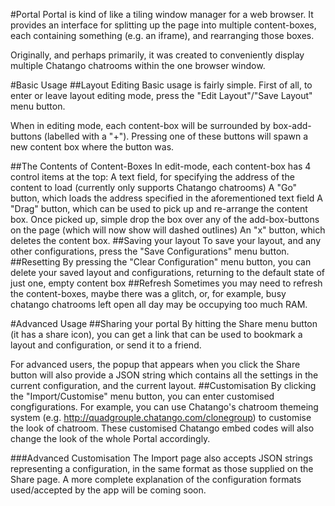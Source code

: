 #Portal
Portal is kind of like a tiling window manager for a web browser. It provides an interface for splitting up the page into multiple content-boxes, each containing something (e.g. an iframe), and rearranging those boxes.

Originally, and perhaps primarily, it was created to conveniently display multiple Chatango chatrooms within the one browser window.

#Basic Usage
##Layout Editing
Basic usage is fairly simple. First of all, to enter or leave layout editing mode, press the "Edit Layout"/"Save Layout" menu button.

When in editing mode, each content-box will be surrounded by box-add-buttons (labelled with a "+"). Pressing one of these buttons will spawn a new content box where the button was.

##The Contents of Content-Boxes
In edit-mode, each content-box has 4 control items at the top:
A text field, for specifying the address of the content to load (currently only supports Chatango chatrooms)
A "Go" button, which loads the address specified in the aforementioned text field
A "Drag" button, which can be used to pick up and re-arrange the content box. Once picked up, simple drop the box over any of the add-box-buttons on the page (which will now show will dashed outlines)
An "x" button, which deletes the content box.
##Saving your layout
To save your layout, and any other configurations, press the "Save Configurations" menu button.
##Resetting
By pressing the "Clear Configuration" menu button, you can delete your saved layout and configurations, returning to the default state of just one, empty content box
##Refresh
Sometimes you may need to refresh the content-boxes, maybe there was a glitch, or, for example, busy chatango chatrooms left open all day may be occupying too much RAM.

#Advanced Usage
##Sharing your portal
By hitting the Share menu button (it has a share icon), you can get a link that can be used to bookmark a layout and configuration, or send it to a friend.

For advanced users, the popup that appears when you click the Share button will also provide a JSON string which contains all the settings in the current configuration, and the current layout.
##Customisation
By clicking the "Import/Customise" menu button, you can enter customised congfigurations.
For example, you can use Chatango's chatroom themeing system (e.g. http://quadgrouple.chatango.com/clonegroup) to customise the look of chatroom.
These customised Chatango embed codes will also change the look of the whole Portal accordingly.

###Advanced Customisation
The Import page also accepts JSON strings representing a configuration, in the same format as those supplied on the Share page.
A more complete explanation of the configuration formats used/accepted by the app will be coming soon.